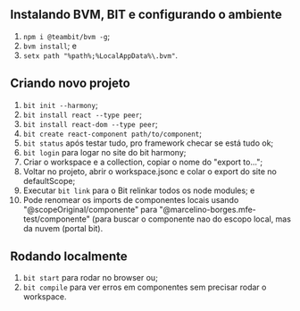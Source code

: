 ## Instalando BVM, BIT e configurando o ambiente

1. `npm i @teambit/bvm -g`;
2. `bvm install`; e
3. `setx path "%path%;%LocalAppData%\.bvm"`.

## Criando novo projeto

1. `bit init --harmony`;
2. `bit install react --type peer`;
3. `bit install react-dom --type peer`;
4. `bit create react-component path/to/component`;
5. `bit status` após testar tudo, pro framework checar se está tudo ok;
6. `bit login` para logar no site do bit harmony;
7. Criar o workspace e a collection, copiar o nome do "export to...";
8. Voltar no projeto, abrir o workspace.jsonc e colar o export do site no defaultScope;
9. Executar `bit link` para o Bit relinkar todos os node modules; e
10. Pode renomear os imports de componentes locais usando "@scopeOriginal/componente" para "@marcelino-borges.mfe-test/componente" (para buscar o componente nao do escopo local, mas da nuvem (portal bit).

## Rodando localmente

1. `bit start` para rodar no browser ou;
2. `bit compile` para ver erros em componentes sem precisar rodar o workspace.
